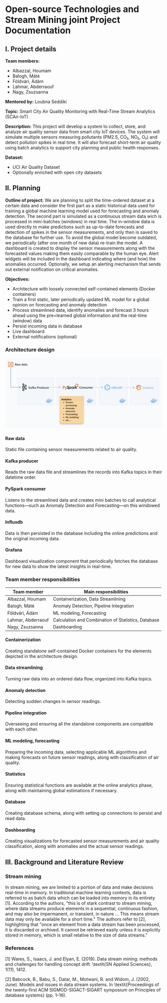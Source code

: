 # Open-source Technologies and Stream Mining joint Project Documentation

## I. Project details

**Team members:**
* Albazzal, Houmam
* Balogh, Máté
* Földvári, Ádám
* Lahmar, Abderraouf
* Nagy, Zsuzsanna

**Mentored by:**
Loubna Seddiki

**Topic:**
Smart City Air Quality Monitoring with Real-Time Stream Analytics (SCAir-IoT)

**Description:**
This project will develop a system to collect, store, and analyze air quality sensor data from smart city IoT devices. The system will simulate multiple sensors measuring pollutants (PM2.5, CO₂, NO₂, O₃) and detect pollution spikes in real time. It will also forecast short-term air quality using batch analytics to support city planning and public health responses.

**Dataset:**
* UCI Air Quality Dataset 
* Optionally enriched with open city datasets

## II. Planning

**Outline of project:**
We are planning to split the time-ordered dataset at a certain data and consider the first part as a static historical data used for training a global machine learning model used for forecasting and anomaly detection. The second part is simulated as a continuous stream data wich is processed in mini-batches (windows) in real time. The in-window data is used directly to make predictions such as up-to-date forecasts and detection of spikes in the sensor measurements, and only then is saved to the database for further use. To avoid the global model become outdated, we periodically (after one month of new data) re-train the model. A dashboard is created to display the sensor measurements along with the forecasted values making them easily comparable by the human eye. Alert widgets will be included in the dashboard indicating where (and how) the anomalies occurred. Optionally, we setup an alerting mechanism that sends out external notification on critical anomalies.

**Objectives:**
* Architecture with loosely connected self-contained elements (Docker containers)
* Train a first static, later periodically updated ML model for a global opinion on forecasting and anomaly detection
* Process streamlined data, identify anomalies and forecast 3 hours ahead using the pre=learned global information and the real-time (window) data
* Persist incoming data in database
* Live dashboard
* External notifications (optional)

### Architecture design

![](./resources/architecture_design.png)

#### Raw data

Static file containing sensor measurements related to air quality.

#### Kafka producer

Reads the raw data file and streamlines the records into Kafka topics in their datetime order.

#### PySpark consumer

Listens to the streamlined data and creates mini batches to call analytical functions—such as Anomaly Detection and Forecasting—on this windowed data.

#### Influxdb

Data is then persisted in the database including the online predictions and the original incoming data.

#### Grafana

Dashboard visualization component that periodically fetches the database for new data to show the latest insights in real-time.


### Team member responsibilities

| Team member        | Main responsibilities                               |
| ------------------ | --------------------------------------------------- |
| Albazzal, Houmam   | Containerization, Data Streamlining                 |
| Balogh, Máté       | Anomaly Detection, Pipeline Integration             |
| Földvári, Ádám     | ML modeling, Forecasting                            |
| Lahmar, Abderraouf | Calculation and Combination of Statistics, Database |
| Nagy, Zsuzsanna    | Dashboarding                                        |

#### Containerization

Creating standalone self-contained Docker containers for the elements depicted in the architecture design.

#### Data streamlining

Turning raw data into an ordered data flow, organized into Kafka topics.

#### Anomaly detection

Detecting sudden changes in sensor readings.

#### Pipeline integration

Overseeing and ensuring all the standalone components are compatible with each other.

#### ML modeling, forecasting

Preparing the incoming data, selecting applicable ML algorithms and making forecasts on future sensor readings, along with classification of air quality.

#### Statistics

Ensuring statistical functions are available at the online analytics phase, along with maintaining global estimations if necessary.

#### Database

Creating database schema, along with setting up connections to persist and read data.

#### Dashboarding

Creating visualizations for forecasted sensor measurements and air quality classification, along with anomalies and the actual sensor readings.

## III. Background and Literature Review

### Stream mining

In stream mining, we are limited to a portion of data and make decisions real-time in memory. In traditional machine learning contexts, data is referred to as batch data which can be loaded into memory in its entirety [1]. According to the authors, "this is of stark contrast to stream mining, where data streams produce elements in a sequential, continuous fashion, and may also be impermanent, or transient, in nature ... This means stream data may only be available for a short time." The authors refer to [2], highlighting that "once an element from a data stream has been processed, it is discarded or archived. It cannot be retrieved easily unless it is explicitly stored in memory, which is small relative to the size of data streams."


### References

[1]  Wares, S., Isaacs, J. and Elyan, E. (2019). Data stream mining: methods and challenges for handling concept drift. \textit{SN Applied Sciences}, 1(11), 1412.

[2]  Babcock, B., Babu, S., Datar, M., Motwani, R. and Widom, J. (2002, June). Models and issues in data stream systems. In \textit{Proceedings of the twenty-first ACM SIGMOD-SIGACT-SIGART symposium on Principles of database systems} (pp. 1–16).
